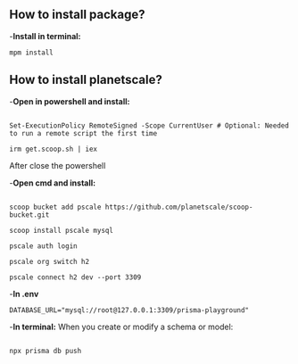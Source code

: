 ## How to install package?
-**Install in terminal:**
```
mpm install

``` 

## How to install planetscale?

-**Open in powershell and install:**

```

Set-ExecutionPolicy RemoteSigned -Scope CurrentUser # Optional: Needed to run a remote script the first time

irm get.scoop.sh | iex

```

After close the powershell

-**Open cmd and install:**

```

scoop bucket add pscale https://github.com/planetscale/scoop-bucket.git

scoop install pscale mysql

pscale auth login

pscale org switch h2

pscale connect h2 dev --port 3309

```

-**In .env** 

```
DATABASE_URL="mysql://root@127.0.0.1:3309/prisma-playground"

```

-**In terminal:**
When you create or modify  a schema or model:

```

npx prisma db push

```







